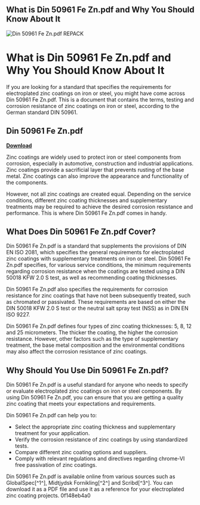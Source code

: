 ## What is Din 50961 Fe Zn.pdf and Why You Should Know About It

 
![Din 50961 Fe Zn.pdf REPACK](https://image.jimcdn.com/app/cms/image/transf/none/path/sc549c3f8d3ca2864/image/i7a589f6a99d1ee1d/version/1404151937/image.jpg)

 
# What is Din 50961 Fe Zn.pdf and Why You Should Know About It
  
If you are looking for a standard that specifies the requirements for electroplated zinc coatings on iron or steel, you might have come across Din 50961 Fe Zn.pdf. This is a document that contains the terms, testing and corrosion resistance of zinc coatings on iron or steel, according to the German standard DIN 50961.
 
## Din 50961 Fe Zn.pdf


[**Download**](https://www.google.com/url?q=https%3A%2F%2Ftlniurl.com%2F2tLqsE&sa=D&sntz=1&usg=AOvVaw0j8KH_uxZTzpS-sGZrTP2O)

  
Zinc coatings are widely used to protect iron or steel components from corrosion, especially in automotive, construction and industrial applications. Zinc coatings provide a sacrificial layer that prevents rusting of the base metal. Zinc coatings can also improve the appearance and functionality of the components.
  
However, not all zinc coatings are created equal. Depending on the service conditions, different zinc coating thicknesses and supplementary treatments may be required to achieve the desired corrosion resistance and performance. This is where Din 50961 Fe Zn.pdf comes in handy.
  
## What Does Din 50961 Fe Zn.pdf Cover?
  
Din 50961 Fe Zn.pdf is a standard that supplements the provisions of DIN EN ISO 2081, which specifies the general requirements for electroplated zinc coatings with supplementary treatments on iron or steel. Din 50961 Fe Zn.pdf specifies, for various service conditions, the minimum requirements regarding corrosion resistance when the coatings are tested using a DIN 50018 KFW 2.0 S test, as well as recommending coating thicknesses.
  
Din 50961 Fe Zn.pdf also specifies the requirements for corrosion resistance for zinc coatings that have not been subsequently treated, such as chromated or passivated. These requirements are based on either the DIN 50018 KFW 2.0 S test or the neutral salt spray test (NSS) as in DIN EN ISO 9227.
  
Din 50961 Fe Zn.pdf defines four types of zinc coating thicknesses: 5, 8, 12 and 25 micrometers. The thicker the coating, the higher the corrosion resistance. However, other factors such as the type of supplementary treatment, the base metal composition and the environmental conditions may also affect the corrosion resistance of zinc coatings.
  
## Why Should You Use Din 50961 Fe Zn.pdf?
  
Din 50961 Fe Zn.pdf is a useful standard for anyone who needs to specify or evaluate electroplated zinc coatings on iron or steel components. By using Din 50961 Fe Zn.pdf, you can ensure that you are getting a quality zinc coating that meets your expectations and requirements.
  
Din 50961 Fe Zn.pdf can help you to:
 
- Select the appropriate zinc coating thickness and supplementary treatment for your application.
- Verify the corrosion resistance of zinc coatings by using standardized tests.
- Compare different zinc coating options and suppliers.
- Comply with relevant regulations and directives regarding chrome-VI free passivation of zinc coatings.

Din 50961 Fe Zn.pdf is available online from various sources such as GlobalSpec[^1^], Midtjydsk Fornikling[^2^] and Scribd[^3^]. You can download it as a PDF file and use it as a reference for your electroplated zinc coating projects.
 0f148eb4a0
